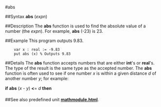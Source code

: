 
#abs

##Syntax
**abs** (_expn_)


##Description
The **abs** function is used to find the absolute value of a number (the _expn_). For example, **abs** (-23) is 23.


##Example
This program outputs 9.83.

        var x : real := -9.83
        put abs (x) % Outputs 9.83
##Details
The **abs** function accepts numbers that are either **int**'s or **real**'s. The type of the result is the same type as the accepted number. The **abs** function is often used to see if one number _x_ is within a given distance _d_ of another number _y_; for example:


**if** **abs** (_x_ - _y_) **<**= _d_ **then** &#133;



##See also
predefined unit **[mathmodule.html](Math)**.

